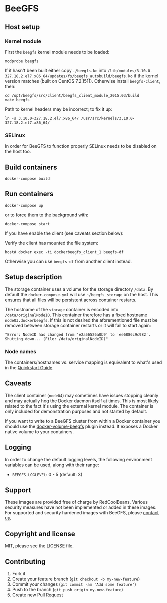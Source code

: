 # BeeGFS

## Host setup

### Kernel module

First the `beegfs` kernel module needs to be loaded:

	modprobe beegfs

If it hasn't been built either copy `./beegfs.ko` into `/lib/modules/3.10.0-327.18.2.el7.x86_64/updates/fs/beegfs_autobuild/beegfs.ko`
if the kernel version matches (built on CentOS 7.2.1511).
Otherwise install `beegfs-client`, then:

	cd /opt/beegfs/src/client/beegfs_client_module_2015.03/build
	make beegfs

Path to kernel headers may be incorrect; to fix it up:

	ln -s 3.10.0-327.18.2.el7.x86_64/ /usr/src/kernels/3.10.0-327.18.2.el7.x86_64/

### SELinux

In order for BeeGFS to function properly SELinux needs to be disabled on the host too.

## Build containers

	docker-compose build

## Run containers

	docker-compose up

or to force them to the background with:

	docker-compose start

If you have enable the client (see caveats section below):

Verify the client has mounted the file system:

	host# docker exec -ti dockerbeegfs_client_1 beegfs-df

Otherwise you can use `beegfs-df` from another client instead.

## Setup description

The storage container uses a volume for the storage directory `/data`. By default
the `docker-compose.yml` will use `~/beegfs_storage` on the host. This ensures that
all files will be persistent across container restarts.

The hostname of the `storage` container is encoded into `/data/originalNodeID`. This
container therefore has a fixed hostname `node03.dockerbeegfs`. If this is not desired the
aforementioned file must be removed between storage container restarts or it will fail
to start again:

	"Error: NodeID has changed from 'e2a56526a0b9' to 'ee6886c9c982'. Shutting down... (File: /data/originalNodeID)"

### Node names

The containers/hostnames vs. service mapping is equivalent to what's used in the
[Quickstart Guide](http://www.beegfs.com/wiki/ManualInstallWalkThrough#example_setup)

## Caveats

The client container (`node04`) may sometimes have issues stopping cleanly and may
actually hog the Docker daemon itself at times. This is most likely related to the
fact it's using the external kernel module. The container is only included for
demonstration purposes and not started by default.

If you want to write to a BeeGFS cluster from within a Docker container you should
use the [docker-volume-beegfs](https://github.com/RedCoolBeans/docker-volume-beegfs)
plugin instead. It exposes a Docker native volume to your containers.

## Logging

In order to change the default logging levels, the following environment
variables can be used, along with their range:

- `BEEGFS_LOGLEVEL`: 0 - 5 (default: 3)

## Support

These images are provided free of charge by RedCoolBeans. Various security measures
have not been implemented or added in these images.
For supported and security hardened images with BeeGFS, please
[contact us](http://www.redcoolbeans.com/contact/).

## Copyright and license

MIT, please see the LICENSE file.

## Contributing

1. Fork it
2. Create your feature branch (`git checkout -b my-new-feature`)
3. Commit your changes (`git commit -am 'Add some feature'`)
4. Push to the branch (`git push origin my-new-feature`)
5. Create new Pull Request
